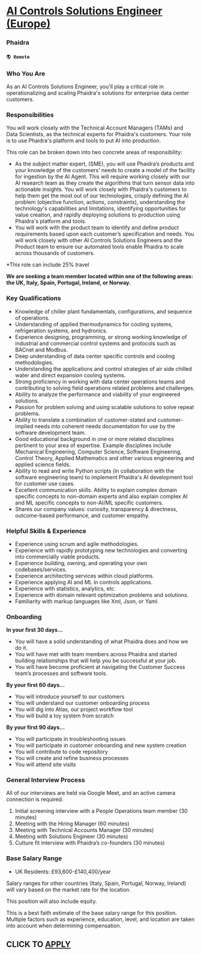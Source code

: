 # [AI Controls Solutions Engineer (Europe)](https://www.remotewlb.com/apply/ai-controls-solutions-engineer-europe)  
### Phaidra  
#### `🌎 Remote`  

### Who You Are

As an AI Controls Solutions Engineer, you'll play a critical role in operationalizing and scaling Phaidra's solutions for enterprise data center customers.

### **Responsibilities**

You will work closely with the Technical Account Managers (TAMs) and Data Scientists, as the technical experts for Phaidra's customers. Your role is to use Phaidra's platform and tools to put AI into production.

This role can be broken down into two concrete areas of responsibility:

  * As the subject matter expert, (SME), you will use Phaidra’s products and your knowledge of the customers' needs to create a model of the facility for ingestion by the AI Agent. This will require working closely with our AI research team as they create the algorithms that turn sensor data into actionable insights. You will work closely with Phaidra's customers to help them get the most out of our technologies, crisply defining the AI problem (objective function, actions, constraints), understanding the technology's capabilities and limitations, identifying opportunities for value creation, and rapidly deploying solutions to production using Phaidra's platform and tools.
  * You will work with the product team to identify and define product requirements based upon each customer’s specification and needs. You will work closely with other AI Controls Solutions Engineers and the Product team to ensure our automated tools enable Phaidra to scale across thousands of customers.

*This role can include 25% travel

**We are seeking a team member located within one of the following areas: the UK, Italy, Spain, Portugal, Ireland, or Norway.**

### Key Qualifications

  * Knowledge of chiller plant fundamentals, configurations, and sequence of operations.
  * Understanding of applied thermodynamics for cooling systems, refrigeration systems, and hydronics.
  * Experience designing, programming, or strong working knowledge of industrial and commercial control systems and protocols such as BACnet and Modbus.
  * Deep understanding of data center specific controls and cooling methodologies.
  * Understanding the applications and control strategies of air side chilled water and direct expansion cooling systems.
  * Strong proficiency in working with data center operations teams and contributing to solving field operations related problems and challenges.
  * Ability to analyze the performance and viability of your engineered solutions.
  * Passion for problem solving and using scalable solutions to solve repeat problems.
  * Ability to translate a combination of customer-stated and customer-implied needs into coherent needs documentation for use by the software development team.
  * Good educational background in one or more related disciplines pertinent to your area of expertise. Example disciplines include Mechanical Engineering, Computer Science, Software Engineering, Control Theory, Applied Mathematics and other various engineering and applied science fields.
  * Ability to read and write Python scripts (in collaboration with the software engineering team) to implement Phaidra's AI development tool for customer use cases.
  * Excellent communication skills. Ability to explain complex domain specific concepts to non-domain experts and also explain complex AI and ML specific concepts to non-AI/ML specific customers.
  * Shares our company values: curiosity, transparency & directness, outcome-based performance, and customer empathy.

### Helpful Skills **& Experience**

  * Experience using scrum and agile methodologies.
  * Experience with rapidly prototyping new technologies and converting into commercially viable products.
  * Experience building, owning, and operating your own codebases/services.
  * Experience architecting services within cloud platforms.
  * Experience applying AI and ML in controls applications.
  * Experience with statistics, analytics, etc.
  * Experience with domain relevant optimization problems and solutions.
  * Familiarity with markup languages like Xml, Json, or Yaml.

### Onboarding

**In your first 30 days...**

  * You will have a solid understanding of what Phaidra does and how we do it.
  * You will have met with team members across Phaidra and started building relationships that will help you be successful at your job.
  * You will have become proficient at navigating the Customer Success team’s processes and software tools.

**By your first 60 days...**

  * You will introduce yourself to our customers
  * You will understand our customer onboarding process
  * You will dig into Atlas, our project workflow tool
  * You will build a toy system from scratch

**By your first 90 days...**

  * You will participate in troubleshooting issues
  * You will participate in customer onboarding and new system creation
  * You will contribute to code repository
  * You will create and refine business processes
  * You will attend site visits

### General Interview Process

All of our interviews are held via Google Meet, and an active camera connection is required.

  1. Initial screening interview with a People Operations team member (30 minutes)
  2. Meeting with the Hiring Manager (60 minutes)
  3. Meeting with Technical Accounts Manager (30 minutes)
  4. Meeting with Solutions Engineer (30 minutes)
  5. Culture fit interview with Phaidra’s co-founders (30 minutes)

### Base Salary Range

  * UK Residents: £93,600-£140,400/year

Salary ranges for other countries (Italy, Spain, Portugal, Norway, Ireland) will vary based on the market rate for the location.

This position will also include equity.

This is a best faith estimate of the base salary range for this position. Multiple factors such as experience, education, level, and location are taken into account when determining compensation.

  
## CLICK TO [APPLY](https://www.remotewlb.com/apply/ai-controls-solutions-engineer-europe)


